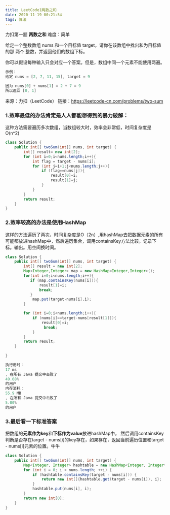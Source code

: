 ```yaml
---
title: LeetCode1两数之和
date: 2020-11-19 00:21:54
tags: 算法
---
```


力扣第一题  **两数之和**  难度：简单

给定一个整数数组 nums 和一个目标值 target，请你在该数组中找出和为目标值的那 两个 整数，并返回他们的数组下标。

你可以假设每种输入只会对应一个答案。但是，数组中同一个元素不能使用两遍。

```javascript
示例：
给定 nums = [2, 7, 11, 15], target = 9

因为 nums[0] + nums[1] = 2 + 7 = 9
所以返回 [0, 1]
```

来源：力扣（LeetCode）
链接：https://leetcode-cn.com/problems/two-sum

### 1.效率最低的办法肯定是人人都能想得到的暴力破解：

这种方法需要遍历多次数组，当数组较大时，效率会非常低，时间复杂度是O(n^2)

```java
class Solution {
    public int[] twoSum(int[] nums, int target) {
        int[] result= new int[2];
        for (int i=0;i<nums.length;i++){
            int flag = target - nums[i];
            for (int j=i+1;j<nums.length;j++){
                if (flag==nums[j]){
                    result[0]=i;
                    result[1]=j;
                }
            }
        }
        return result;
    }
}
```



### 2.效率较高的办法是使用HashMap

这样的方法遍历了两次，时间复杂度是O（2n）,用hashMap去把数据元素的所有可能都放进hashMap中，然后遍历集合，调用containsKey方法比较。记录下标。输出。用空间换时间。

```java
class Solution {
    public int[] twoSum(int[] nums, int target) {
        int[] result = new int[2];
        Map<Integer,Integer> map = new HashMap<Integer,Integer>();
        for(int i=0;i<nums.length;i++){
           if (map.containsKey(nums[i])){
               result[1]=i;
               break;
           }
            map.put(target-nums[i],i);
        }

        for (int i=0;i<nums.length;i++){
            if (nums[i]==target-nums[result[1]]){
                result[0]=i;
                 break;
            }
        }
        return result;
    }
    
}
```

```javascript
执行用时：
17 ms
, 在所有 Java 提交中击败了
49.08%
的用户
内存消耗：
55.9 MB
, 在所有 Java 提交中击败了
5.00%
的用户
```



### 3.最后看一下标准答案

把数组的**元素作为key**和**下标作为value**放进hashMap中， 然后调用containsKey判断是否存在target - nums[i]的key存在，如果存在，返回当前遍历位置和target - nums[i]元素的位置。牛牛

```java
class Solution {
    public int[] twoSum(int[] nums, int target) {
        Map<Integer, Integer> hashtable = new HashMap<Integer, Integer>();
        for (int i = 0; i < nums.length; ++i) {
            if (hashtable.containsKey(target - nums[i])) {
                return new int[]{hashtable.get(target - nums[i]), i};
            }
            hashtable.put(nums[i], i);
        }
        return new int[0];
    }
}
```

